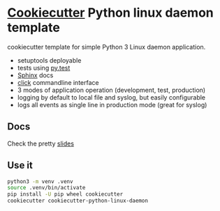 # [Cookiecutter] Python linux daemon template

cookiecutter template for simple Python 3 Linux daemon application.

- setuptools deployable
- tests using [py.test]
- [Sphinx] docs
- [click] commandline interface
- 3 modes of application operation (development, test, production)
- logging by default to local file and syslog, but easily configurable
- logs all events as single line in production mode (great for syslog)

## Docs

Check the pretty [slides](https://tadams42.github.io/cookiecutter-python-linux-daemon/#1)

## Use it

~~~sh
python3 -m venv .venv
source .venv/bin/activate
pip install -U pip wheel cookiecutter
cookiecutter cookiecutter-python-linux-daemon
~~~

[Cookiecutter]: https://github.com/audreyr/cookiecutter
[click]: http://click.pocoo.org/6/
[Sphinx]: http://www.sphinx-doc.org/en/master/
[py.test]: https://docs.pytest.org/en/latest/
